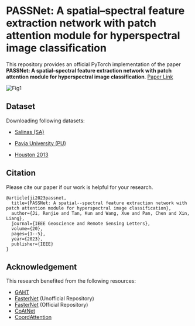 # PASSNet: A spatial–spectral feature extraction network with patch attention module for hyperspectral image classification

This repository provides an official PyTorch implementation of the paper **PASSNet: A spatial–spectral feature extraction network with patch attention module for hyperspectral image classification**. [Paper Link](https://ieeexplore.ieee.org/abstract/document/10273723)

![Fig1](https://cdn.busby.com.cn/picgo/20250225151006992.png)

## Dataset

Downloading following datasets:

- [Salinas (SA)](https://www.ehu.eus/ccwintco/index.php/Hyperspectral_Remote_Sensing_Scenes)
- [Pavia University (PU)](https://www.ehu.eus/ccwintco/index.php/Hyperspectral_Remote_Sensing_Scenes)

- [Houston 2013](https://machinelearning.ee.uh.edu/2013-ieee-grss-data-fusion-contest/)

## Citation

Please cite our paper if our work is helpful for your research.

```
@article{ji2023passnet,
  title={PASSNet: A spatial--spectral feature extraction network with patch attention module for hyperspectral image classification},
  author={Ji, Renjie and Tan, Kun and Wang, Xue and Pan, Chen and Xin, Liang},
  journal={IEEE Geoscience and Remote Sensing Letters},
  volume={20},
  pages={1--5},
  year={2023},
  publisher={IEEE}
}
```

## Acknowledgement

This research benefited from the following resources:

- [GAHT](https://github.com/MeiShaohui/Group-Aware-Hierarchical-Transformer)
- [FasterNet](https://github.com/liaomingg/FasterNet) (Unofficial Repository)
- [FasterNet](https://github.com/JierunChen/FasterNet) (Official Repository)
- [CoAtNet](https://github.com/chinhsuanwu/coatnet-pytorch)
- [CoordAttention](https://github.com/houqb/CoordAttention)
